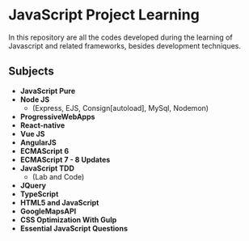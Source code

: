 # JavaScript Project Learning

In this repository are all the codes developed during the learning of Javascript and related frameworks, besides development techniques.

## Subjects

- **JavaScript Pure**
- **Node JS**
  - (Express, EJS, Consign[autoload], MySql, Nodemon)
- **ProgressiveWebApps**
- **React-native**
- **Vue JS**
- **AngularJS**
- **ECMAScript 6**
- **ECMAScript 7 - 8 Updates**
- **JavaScript TDD**
  - (Lab and Code)
- **JQuery**
- **TypeScript**
- **HTML5 and JavaScript**
- **GoogleMapsAPI**
- **CSS Optimization With Gulp**
- **Essential JavaScript Questions**
